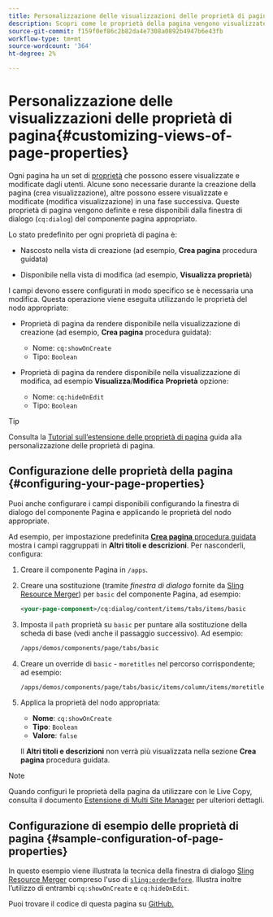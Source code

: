 ```yaml
---
title: Personalizzazione delle visualizzazioni delle proprietà di pagina
description: Scopri come le proprietà della pagina vengono visualizzate e modificate dagli autori.
source-git-commit: f159f0ef86c2b82da4e7308a0892b4947b6e43fb
workflow-type: tm+mt
source-wordcount: '364'
ht-degree: 2%

---
```



# Personalizzazione delle visualizzazioni delle proprietà di pagina{#customizing-views-of-page-properties}

Ogni pagina ha un set di [proprietà](/help/sites-cloud/authoring/fundamentals/page-properties.md) che possono essere visualizzate e modificate dagli utenti. Alcune sono necessarie durante la creazione della pagina (crea visualizzazione), altre possono essere visualizzate e modificate (modifica visualizzazione) in una fase successiva. Queste proprietà di pagina vengono definite e rese disponibili dalla finestra di dialogo (`cq:dialog`) del componente pagina appropriato.

Lo stato predefinito per ogni proprietà di pagina è:

* Nascosto nella vista di creazione (ad esempio, **Crea pagina** procedura guidata)

* Disponibile nella vista di modifica (ad esempio, **Visualizza proprietà**)

I campi devono essere configurati in modo specifico se è necessaria una modifica. Questa operazione viene eseguita utilizzando le proprietà del nodo appropriate:

* Proprietà di pagina da rendere disponibile nella visualizzazione di creazione (ad esempio, **Crea pagina** procedura guidata):

   * Nome: `cq:showOnCreate`
   * Tipo: `Boolean`

* Proprietà di pagina da rendere disponibile nella visualizzazione di modifica, ad esempio **Visualizza**/**Modifica**  **Proprietà** opzione:

   * Nome: `cq:hideOnEdit`
   * Tipo: `Boolean`

>[!TIP]
>
>Consulta la [Tutorial sull’estensione delle proprietà di pagina](https://experienceleague.adobe.com/docs/experience-manager-learn/sites/developing/page-properties-technical-video-develop.html) guida alla personalizzazione delle proprietà di pagina.

## Configurazione delle proprietà della pagina {#configuring-your-page-properties}

Puoi anche configurare i campi disponibili configurando la finestra di dialogo del componente Pagina e applicando le proprietà del nodo appropriate.

Ad esempio, per impostazione predefinita [**Crea pagina** procedura guidata](/help/sites-cloud/authoring/fundamentals/organizing-pages.md#creating-a-new-page) mostra i campi raggruppati in **Altri titoli e descrizioni**. Per nasconderli, configura:

1. Creare il componente Pagina in `/apps`.
1. Creare una sostituzione (tramite *finestra di dialogo* fornite da [Sling Resource Merger](/help/implementing/developing/introduction/sling-resource-merger.md)) per `basic` del componente Pagina, ad esempio:

   ```xml
   <your-page-component>/cq:dialog/content/items/tabs/items/basic
   ```

1. Imposta il `path` proprietà su `basic` per puntare alla sostituzione della scheda di base (vedi anche il passaggio successivo). Ad esempio:

   ```xml
   /apps/demos/components/page/tabs/basic
   ```

1. Creare un override di `basic` - `moretitles` nel percorso corrispondente; ad esempio:

   ```xml
   /apps/demos/components/page/tabs/basic/items/column/items/moretitles
   ```

1. Applica la proprietà del nodo appropriata:

   * **Nome**: `cq:showOnCreate`
   * **Tipo**: `Boolean`
   * **Valore**: `false`

   Il **Altri titoli e descrizioni** non verrà più visualizzata nella sezione **Crea pagina** procedura guidata.

>[!NOTE]
>
>Quando configuri le proprietà della pagina da utilizzare con le Live Copy, consulta il documento [Estensione di Multi Site Manager](/help/implementing/developing/extending/msm.md#configuring-msm-locks-on-page-properties) per ulteriori dettagli.

## Configurazione di esempio delle proprietà di pagina {#sample-configuration-of-page-properties}

In questo esempio viene illustrata la tecnica della finestra di dialogo [Sling Resource Merger](/help/implementing/developing/introduction/sling-resource-merger.md) compreso l&#39;uso di [`sling:orderBefore`](/help/implementing/developing/introduction/sling-resource-merger.md#properties). Illustra inoltre l’utilizzo di entrambi `cq:showOnCreate` e `cq:hideOnEdit`.

Puoi trovare il codice di questa pagina su [GitHub.](https://github.com/Adobe-Marketing-Cloud/aem-authoring-extension-page-dialog)

